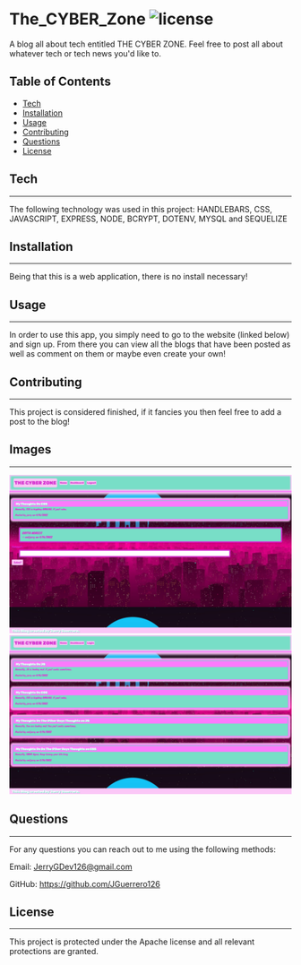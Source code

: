 # The_CYBER_Zone ![license](https://img.shields.io/badge/license-Apache-green)

A blog all about tech entitled THE CYBER ZONE. Feel free to post all about whatever tech or tech news you'd like to.

## Table of Contents

- [Tech](#tech)
- [Installation](#installation)
- [Usage](#usage)
- [Contributing](#contributing)
- [Questions](#questions)
- [License](#license)

## Tech

---

The following technology was used in this project: HANDLEBARS, CSS, JAVASCRIPT, EXPRESS, NODE, BCRYPT, DOTENV, MYSQL and SEQUELIZE

## Installation

---

Being that this is a web application, there is no install necessary!

## Usage

---

In order to use this app, you simply need to go to the website (linked below) and sign up. From there you can view all the blogs that have been posted as well as comment on them or maybe even create your own!

## Contributing

---

This project is considered finished, if it fancies you then feel free to add a post to the blog!

## Images

---

![Screenshot1](Screenshot1.png)
![Screenshot2](Screenshot2.png)

## Questions

---

For any questions you can reach out to me using the following methods:

Email: JerryGDev126@gmail.com

GitHub: https://github.com/JGuerrero126

## License

---

This project is protected under the Apache license and all relevant protections are granted.
